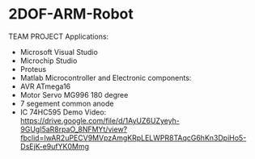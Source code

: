 # 2DOF-ARM-Robot
TEAM PROJECT
Applications:
- Microsoft Visual Studio
- Microchip Studio
- Proteus
- Matlab
Microcontroller and Electronic components:
- AVR ATmega16
- Motor Servo MG996 180 degree
- 7 segement common anode
- IC 74HC595
Demo Video:
https://drive.google.com/file/d/1AyUZ6UZyeyh-9GUgI5aR8rpaO_8NFMYt/view?fbclid=IwAR2uPECV9MVpzAmgKRpLELWPR8TAqcG6hKn3DpiHo5-DsEjK-e9ufYK0Mmg
